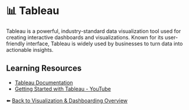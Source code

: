# 📊 Tableau

Tableau is a powerful, industry-standard data visualization tool used for creating interactive dashboards and visualizations. Known for its user-friendly interface, Tableau is widely used by businesses to turn data into actionable insights.

## Learning Resources
- [Tableau Documentation](https://help.tableau.com/current/guides/get-started-tutorial/en-us/get-started-tutorial-home.htm)
- [Getting Started with Tableau - YouTube](https://www.youtube.com/watch?v=GdQruTkPmks)

⬅️ [Back to Visualization & Dashboarding Overview](../../README.md#-visualization--dashboarding)

